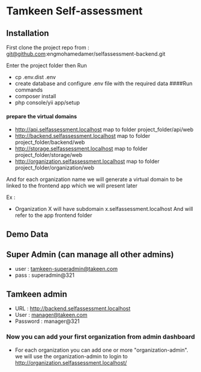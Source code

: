 
# Tamkeen Self-assessment

## Installation

First clone the project repo from : git@github.com:engmohamedamer/selfassessment-backend.git

Enter the project folder then Run
- cp .env.dist .env 
- create database and configure .env file with the required data 
####Run commands
- composer install
- php console/yii app/setup
#### prepare the virtual domains
* http://api.selfassessment.localhost   map to folder project_folder/api/web
* http://backend.selfassessment.localhost   map to folder project_folder/backend/web
* http://storage.selfassessment.localhost   map to folder project_folder/storage/web
* http://organization.selfassessment.localhost   map to folder project_folder/organization/web

And for each organization name we will generate a virtual domain to be linked to the frontend app which we will present later

 Ex :
- Organization X will have subdomain x.selfassessment.localhost And will refer to the app frontend folder


## Demo Data
Super Admin (can manage all other admins)
-----------------------------------------
- user : tamkeen-superadmin@takeen.com
- pass : superadmin@321

Tamkeen admin
---------------------------
- URL         :  http://backend.selfassessment.localhost
- User        :  manager@takeen.com 
- Password : manager@321

### Now you can add your first organization from admin dashboard
 - For each organization you can add one or more "organization-admin". we will use the organization-admin to login to  http://organization.selfassessment.localhost/

